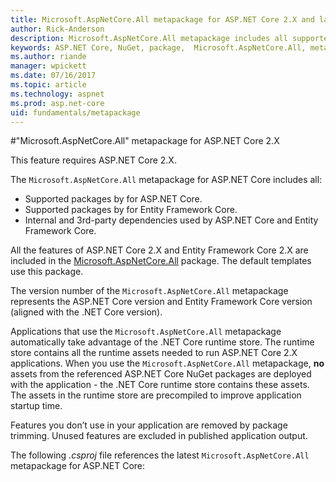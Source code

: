```yaml
---
title: Microsoft.AspNetCore.All metapackage for ASP.NET Core 2.X and later
author: Rick-Anderson
description: Microsoft.AspNetCore.All metapackage includes all supported packages.
keywords: ASP.NET Core, NuGet, package,  Microsoft.AspNetCore.All, metapackage
ms.author: riande
manager: wpickett
ms.date: 07/16/2017
ms.topic: article
ms.technology: aspnet
ms.prod: asp.net-core
uid: fundamentals/metapackage
---
```


#"Microsoft.AspNetCore.All" metapackage for ASP.NET Core 2.X

This feature requires ASP.NET Core 2.X.

The `Microsoft.AspNetCore.All` metapackage for ASP.NET Core includes all:

* Supported packages by for ASP.NET Core.
* Supported packages by for  Entity Framework Core. 
* Internal and 3rd-party dependencies used by ASP.NET Core and Entity Framework Core. 

All the features of ASP.NET Core 2.X and Entity Framework Core 2.X are included in the [Microsoft.AspNetCore.All](https://www.nuget.org/packages/Microsoft.AspNetCore.All) package. The default templates use this package.

The version number of the `Microsoft.AspNetCore.All` metapackage represents the ASP.NET Core version and Entity Framework Core version (aligned with the .NET Core version).

Applications that use the `Microsoft.AspNetCore.All` metapackage automatically take advantage of the .NET Core runtime store. The runtime store contains all the runtime assets needed to run ASP.NET Core 2.X applications. When you use the `Microsoft.AspNetCore.All` metapackage, **no** assets from the referenced ASP.NET Core NuGet packages are deployed with the application - the  .NET Core runtime store contains these assets. The assets in the runtime store are precompiled to improve application startup time.

Features you don’t use in your application are removed by package trimming. Unused features are excluded in published application output.

The following *.csproj* file references the latest `Microsoft.AspNetCore.All` metapackage for ASP.NET Core: